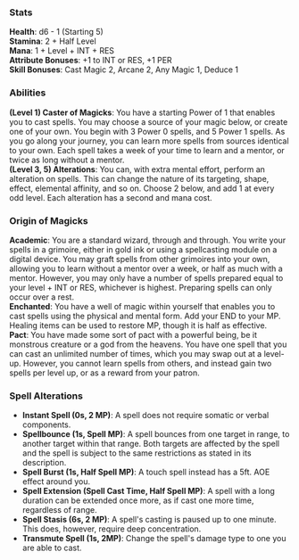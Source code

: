 ### Stats
**Health**: d6 - 1 (Starting 5)  
**Stamina**: 2 + Half Level  
**Mana**: 1 + Level + INT + RES  
**Attribute Bonuses**: +1 to INT or RES, +1 PER  
**Skill Bonuses**: Cast Magic 2, Arcane 2, Any Magic 1, Deduce 1  

### Abilities
**(Level 1) Caster of Magicks**: You have a starting Power of 1 that enables you to cast spells. You may choose a source of your magic below, or create one of your own. You begin with 3 Power 0 spells, and 5 Power 1 spells. As you go along your journey, you can learn more spells from sources identical to your own. Each spell takes a week of your time to learn and a mentor, or twice as long without a mentor.  
**(Level 3, 5) Alterations**: You can, with extra mental effort, perform an alteration on spells. This can change the nature of its targeting, shape, effect, elemental affinity, and so on. Choose 2 below, and add 1 at every odd level. Each alteration has a second and mana cost.  

### Origin of Magicks
**Academic**: You are a standard wizard, through and through. You write your spells in a grimoire, either in gold ink or using a spellcasting module on a digital device. You may graft spells from other grimoires into your own, allowing you to learn without a mentor over a week, or half as much with a mentor. However, you may only have a number of spells prepared equal to your level + INT or RES, whichever is highest. Preparing spells can only occur over a rest.  
**Enchanted**: You have a well of magic within yourself that enables you to cast spells using the physical and mental form. Add your END to your MP. Healing items can be used to restore MP, though it is half as effective.  
**Pact**: You have made some sort of pact with a powerful being, be it monstrous creature or a god from the heavens. You have one spell that you can cast an unlimited number of times, which you may swap out at a level-up. However, you cannot learn spells from others, and instead gain two spells per level up, or as a reward from your patron.  

### Spell Alterations
- **Instant Spell (0s, 2 MP)**: A spell does not require somatic or verbal components.
- **Spellbounce (1s, Spell MP)**: A spell bounces from one target in range, to another target within that range. Both targets are affected by the spell and the spell is subject to the same restrictions as stated in its description.
- **Spell Burst (1s, Half Spell MP)**: A touch spell instead has a 5ft. AOE effect around you.
- **Spell Extension (Spell Cast Time, Half Spell MP)**: A spell with a long duration can be extended once more, as if cast one more time, regardless of range.
- **Spell Stasis (6s, 2 MP)**: A spell's casting is paused up to one minute. This does, however, require deep concentration.
- **Transmute Spell (1s, 2MP)**: Change the spell's damage type to one you are able to cast.